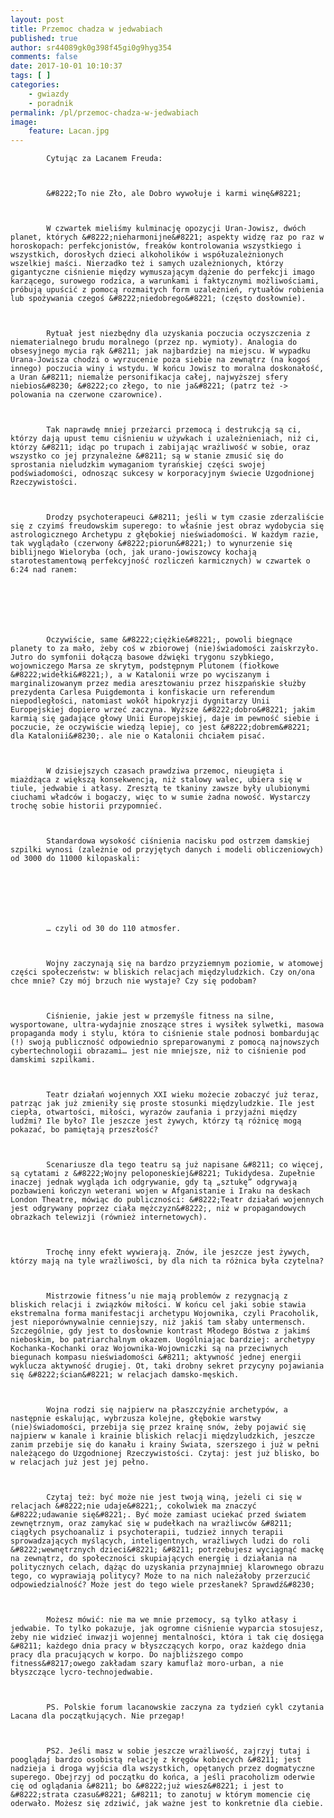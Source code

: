 ```yaml
---
layout: post
title: Przemoc chadza w jedwabiach
published: true
author: sr44089gk0g398f45gi0g9hyg354
comments: false
date: 2017-10-01 10:10:37
tags: [ ]
categories:
    - gwiazdy
    - poradnik
permalink: /pl/przemoc-chadza-w-jedwabiach
image:
    feature: Lacan.jpg
---
```


  
    
      
        
          
            Cytując za Lacanem Freuda:
          
          
          
            &#8222;To nie Zło, ale Dobro wywołuje i karmi winę&#8221;
          
          
          
            W czwartek mieliśmy kulminację opozycji Uran-Jowisz, dwóch planet, których &#8222;nieharmonijne&#8221; aspekty widzę raz po raz w horoskopach: perfekcjonistów, freaków kontrolowania wszystkiego i wszystkich, dorosłych dzieci alkoholików i współuzależnionych wszelkiej maści. Nierzadko też i samych uzależnionych, którzy gigantyczne ciśnienie między wymuszającym dążenie do perfekcji imago karzącego, surowego rodzica, a warunkami i faktycznymi możliwościami, próbują upuścić z pomocą rozmaitych form uzależnień, rytuałów robienia lub spożywania czegoś &#8222;niedobrego&#8221; (często dosłownie).
          
          
          
            Rytuał jest niezbędny dla uzyskania poczucia oczyszczenia z niematerialnego brudu moralnego (przez np. wymioty). Analogia do obsesyjnego mycia rąk &#8211; jak najbardziej na miejscu. W wypadku Urana-Jowisza chodzi o wyrzucenie poza siebie na zewnątrz (na kogoś innego) poczucia winy i wstydu. W końcu Jowisz to moralna doskonałość, a Uran &#8211; niemalże personifikacja całej, najwyższej sfery niebios&#8230; &#8222;co złego, to nie ja&#8221; (patrz też -> polowania na czerwone czarownice).
          
          
          
            Tak naprawdę mniej przeżarci przemocą i destrukcją są ci, którzy dają upust temu ciśnieniu w używkach i uzależnieniach, niż ci, którzy &#8211; idąc po trupach i zabijając wrażliwość w sobie, oraz wszystko co jej przynależne &#8211; są w stanie zmusić się do sprostania nieludzkim wymaganiom tyrańskiej części swojej podświadomości, odnosząc sukcesy w korporacyjnym świecie Uzgodnionej Rzeczywistości.
          
          
          
            Drodzy psychoterapeuci &#8211; jeśli w tym czasie zderzaliście się z czyimś freudowskim superego: to właśnie jest obraz wydobycia się astrologicznego Archetypu z głębokiej nieświadomości. W każdym razie, tak wyglądało (czerwony &#8222;piorun&#8221;) to wynurzenie się biblijnego Wieloryba (och, jak urano-jowiszowcy kochają starotestamentową perfekcyjność rozliczeń karmicznych) w czwartek o 6:24 nad ranem:
          
          
          
            
          
          
          
            Oczywiście, same &#8222;ciężkie&#8221;, powoli biegnące planety to za mało, żeby coś w zbiorowej (nie)świadomości zaiskrzyło. Jutro do symfonii dołączą basowe dźwięki trygonu szybkiego, wojowniczego Marsa ze skrytym, podstępnym Plutonem (fiołkowe &#8222;widełki&#8221;), a w Katalonii wrze po wyciszanym i marginalizowanym przez media aresztowaniu przez hiszpańskie służby prezydenta Carlesa Puigdemonta i konfiskacie urn referendum niepodległości, natomiast wokół hipokryzji dygnitarzy Unii Europejskiej dopiero wrzeć zaczyna. Wyższe &#8222;dobro&#8221; jakim karmią się gadające głowy Unii Europejskiej, daje im pewność siebie i poczucie, że oczywiście wiedzą lepiej, co jest &#8222;dobrem&#8221; dla Katalonii&#8230;. ale nie o Katalonii chciałem pisać.
          
          
          
            W dzisiejszych czasach prawdziwa przemoc, nieugięta i miażdżąca z większą konsekwencją, niż stalowy walec, ubiera się w tiule, jedwabie i atłasy. Zresztą te tkaniny zawsze były ulubionymi ciuchami władców i bogaczy, więc to w sumie żadna nowość. Wystarczy trochę sobie historii przypomnieć.
          
          
          
            Standardowa wysokość ciśnienia nacisku pod ostrzem damskiej szpilki wynosi (zależnie od przyjętych danych i modeli obliczeniowych) od 3000 do 11000 kilopaskali:
          
          
          
            
          
          
          
            … czyli od 30 do 110 atmosfer.
          
          
          
            Wojny zaczynają się na bardzo przyziemnym poziomie, w atomowej części społeczeństw: w bliskich relacjach międzyludzkich. Czy on/ona chce mnie? Czy mój brzuch nie wystaje? Czy się podobam?
          
          
          
            Ciśnienie, jakie jest w przemyśle fitness na silne, wysportowane, ultra-wydajnie znoszące stres i wysiłek sylwetki, masowa propaganda mody i stylu, która to ciśnienie stale podnosi bombardując (!) swoją publiczność odpowiednio spreparowanymi z pomocą najnowszych cybertechnologii obrazami… jest nie mniejsze, niż to ciśnienie pod damskimi szpilkami.
          
          
          
            Teatr działań wojennych XXI wieku możecie zobaczyć już teraz, patrząc jak już zmieniły się proste stosunki międzyludzkie. Ile jest ciepła, otwartości, miłości, wyrazów zaufania i przyjaźni między ludźmi? Ile było? Ile jeszcze jest żywych, którzy tą różnicę mogą pokazać, bo pamiętają przeszłość?
          
          
          
            Scenariusze dla tego teatru są już napisane &#8211; co więcej, są cytatami z &#8222;Wojny peloponeskiej&#8221; Tukidydesa. Zupełnie inaczej jednak wygląda ich odgrywanie, gdy tą „sztukę” odgrywają pozbawieni kończyn weterani wojen w Afganistanie i Iraku na deskach London Theatre, mówiąc do publiczności: &#8222;Teatr działań wojennych jest odgrywany poprzez ciała mężczyzn&#8222;, niż w propagandowych obrazkach telewizji (również internetowych).
          
          
          
            Trochę inny efekt wywierają. Znów, ile jeszcze jest żywych, którzy mają na tyle wrażliwości, by dla nich ta różnica była czytelna?
          
          
          
            Mistrzowie fitness’u nie mają problemów z rezygnacją z bliskich relacji i związków miłości. W końcu cel jaki sobie stawia ekstremalna forma manifestacji archetypu Wojownika, czyli Pracoholik, jest nieporównywalnie cenniejszy, niż jakiś tam słaby untermensch. Szczególnie, gdy jest to dosłownie kontrast Młodego Bóstwa z jakimś nieboskim, bo patriarchalnym okazem. Uogólniając bardziej: archetypy Kochanka-Kochanki oraz Wojownika-Wojowniczki są na przeciwnych biegunach kompasu nieświadomości &#8211; aktywność jednej energii wyklucza aktywność drugiej. Ot, taki drobny sekret przycyny pojawiania się &#8222;ścian&#8221; w relacjach damsko-męskich.
          
          
          
            Wojna rodzi się najpierw na płaszczyźnie archetypów, a następnie eskalując, wybrzusza kolejne, głębokie warstwy (nie)świadomości, przebija się przez krainę snów, żeby pojawić się najpierw w kanale i krainie bliskich relacji międzyludzkich, jeszcze zanim przebije się do kanału i krainy Świata, szerszego i już w pełni należącego do Uzgodnionej Rzeczywistości. Czytaj: jest już blisko, bo w relacjach już jest jej pełno. 
          
          
          
            Czytaj też: być może nie jest twoją winą, jeżeli ci się w relacjach &#8222;nie udaje&#8221;, cokolwiek ma znaczyć &#8222;udawanie się&#8221;. Być może zamiast uciekać przed światem zewnętrznym, oraz zamykać się w pudełkach na wrażliwców &#8211; ciągłych psychoanaliz i psychoterapii, tudzież innych terapii sprowadzających myślących, inteligentnych, wrażliwych ludzi do roli &#8222;wewnętrznych dzieci&#8221; &#8211; potrzebujesz wyciągnąć mackę na zewnątrz, do społeczności skupiających energię i działania na politycznych celach, dążąc do uzyskania przynajmniej klarownego obrazu tego, co wyprawiają politycy? Może to na nich należałoby przerzucić odpowiedzialność? Może jest do tego wiele przesłanek? Sprawdź&#8230;
          
          
          
            Możesz mówić: nie ma we mnie przemocy, są tylko atłasy i jedwabie. To tylko pokazuje, jak ogromne ciśnienie wyparcia stosujesz, żeby nie widzieć inwazji wojennej mentalności, która i tak cię dosięga &#8211; każdego dnia pracy w błyszczących korpo, oraz każdego dnia pracy dla pracujących w korpo. Do najbliższego compo fitness&#8217;owego zakładam szary kamuflaż moro-urban, a nie błyszczące lycro-technojedwabie.
          
          
          
            PS. Polskie forum lacanowskie zaczyna za tydzień cykl czytania Lacana dla początkujących. Nie przegap!
          
          
          
            PS2. Jeśli masz w sobie jeszcze wrażliwość, zajrzyj tutaj i pooglądaj bardzo osobistą relację z kręgów kobiecych &#8211; jest nadzieja i droga wyjścia dla wszystkich, opętanych przez dogmatyczne superego. Obejrzyj od początku do końca, a jeśli pracoholizm oderwie cię od oglądania &#8211; bo &#8222;już wiesz&#8221; i jest to &#8222;strata czasu&#8221; &#8211; to zanotuj w którym momencie cię oderwało. Możesz się zdziwić, jak ważne jest to konkretnie dla ciebie.
          
        
      
      
      
    
    
    
  
  
  


